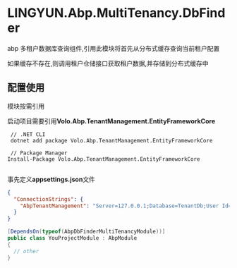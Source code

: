 # LINGYUN.Abp.MultiTenancy.DbFinder

abp 多租户数据库查询组件,引用此模块将首先从分布式缓存查询当前租户配置

如果缓存不存在,则调用租户仓储接口获取租户数据,并存储到分布式缓存中

## 配置使用

模块按需引用

启动项目需要引用**Volo.Abp.TenantManagement.EntityFrameworkCore**

``` shell
 // .NET CLI
 dotnet add package Volo.Abp.TenantManagement.EntityFrameworkCore
 
 // Package Manager
Install-Package Volo.Abp.TenantManagement.EntityFrameworkCore
 
```

事先定义**appsettings.json**文件

```json
{
  "ConnectionStrings": {
    "AbpTenantManagement": "Server=127.0.0.1;Database=TenantDb;User Id=root;Password=yourPassword"
  }
}

```

```csharp
[DependsOn(typeof(AbpDbFinderMultiTenancyModule))]
public class YouProjectModule : AbpModule
{
  // other
}
```
